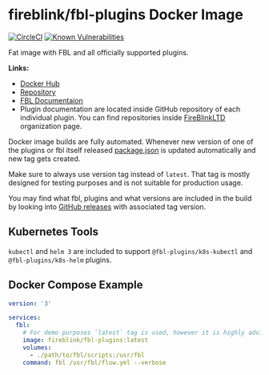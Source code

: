 # fireblink/fbl-plugins Docker Image

[![CircleCI](https://circleci.com/gh/FireBlinkLTD/fbl-docker-image.svg?style=svg)](https://circleci.com/gh/FireBlinkLTD/fbl-docker-image)
[![Known Vulnerabilities](https://snyk.io/test/github/FireBlinkLTD/fbl-docker-image/badge.svg)](https://snyk.io/test/github/FireBlinkLTD/fbl-docker-image)

Fat image with FBL and all officially supported plugins.

**Links:**
- [Docker Hub](https://hub.docker.com/r/fireblink/fbl-plugins)
- [Repository](https://github.com/FireBlinkLTD/fbl-docker-image)
- [FBL Documentaion](https://fbl.fireblink.com)
- Plugin documentation are located inside GitHub repository of each individual plugin. You can find repositories inside [FireBlinkLTD](https://github.com/FireBlinkLTD) organization page.

Docker image builds are fully automated. Whenever new version of one of the plugins or fbl itself released [package.json](./package.json) is updated automatically and new tag gets created.

Make sure to always use version tag instead of `latest`. That tag is mostly designed for testing purposes and is not suitable for production usage.

You may find what fbl, plugins and what versions are included in the build by looking into [GitHub releases](https://github.com/FireBlinkLTD/fbl-docker-image/releases) with associated tag version.

## Kubernetes Tools

`kubectl` and `helm 3` are included to support `@fbl-plugins/k8s-kubectl` and `@fbl-plugins/k8s-helm` plugins.

## Docker Compose Example

```yaml
version: '3'

services:
  fbl:
    # For demo purposes `latest` tag is used, however it is highly advised to use fixed version 
    image: fireblink/fbl-plugins:latest
    volumes:
      - ./path/to/fbl/scripts:/usr/fbl
    command: fbl /usr/fbl/flow.yml --verbose
```